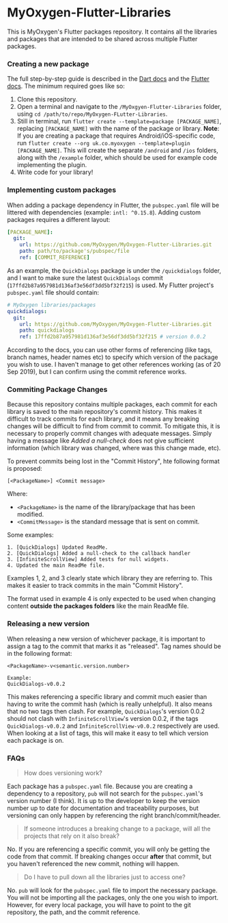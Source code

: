 # MyOxygen-Flutter-Libraries
This is MyOxygen's Flutter packages repository. It contains all the libraries and packages that are intended to be shared across multiple Flutter packages. 

### Creating a new package

The full step-by-step guide is described in the [Dart docs](https://dart.dev/guides/libraries/create-library-packages) and the [Flutter docs](https://flutter.dev/docs/development/packages-and-plugins/developing-packages). The minimum required goes like so:

1. Clone this repository.
2. Open a terminal and navigate to the `/MyOxgyen-Flutter-Libraries` folder, using `cd /path/to/repo/MyOxygen-FLutter-Libraries`.
3. Still in terminal, run `flutter create --template=package [PACKAGE_NAME]`, replacing `[PACKAGE_NAME]` with the name of the package or library. **Note**: If you are creating a package that requires Android/iOS-specific code, run `flutter create --org uk.co.myoxygen --template=plugin [PACKAGE_NAME]`. This will create the separate `/android` and `/ios` folders, along with the `/example` folder, which should be used for example code implementing the plugin.
4. Write code for your library!

### Implementing custom packages

When adding a package dependency in Flutter, the `pubspec.yaml` file will be littered with dependencies (example: `intl: ^0.15.8`). Adding custom packages requires a different layout:

```yaml
[PACKAGE_NAME]:
  git:
    url: https://github.com/MyOxygen/MyOxygen-Flutter-Libraries.git
    path: path/to/package's/pubspec/file
    ref: [COMMIT_REFERENCE]
```

As an example, the `QuickDialogs` package is under the `/quickdialogs` folder, and I want to make sure the latest `QuickDialogs` commit (`17ffd2b87a957981d136af3e56df3dd5bf32f215`) is used. My Flutter project's `pubspec.yaml` file should contain:

```yaml
# MyOxygen libraries/packages
quickdialogs:
  git:
    url: https://github.com/MyOxygen/MyOxygen-Flutter-Libraries.git
    path: quickdialogs
    ref: 17ffd2b87a957981d136af3e56df3dd5bf32f215 # version 0.0.2
```

According to the docs, you can use other forms of referencing (like tags, branch names, header names etc) to specify which version of the package you wish to use. I haven't manage to get other references working (as of 20 Sep 2019), but I can confirm using the commit reference works.

### Commiting Package Changes

Because this repository contains multiple packages, each commit for each library is saved to the main repository's commit history. This makes it difficult to track commits for each library, and it means any breaking changes will be difficult to find from commit to commit. To mitigate this, it is necessary to properly commit changes with adequate messages. Simply having a message like *Added a null-check* does not give sufficient information (which library was changed, where was this change made, etc).

To prevent commits being lost in the "Commit History", hte following format is proposed:

```
[<PackageName>] <Commit message>
```
Where:
- `<PackageName>` is the name of the library/package that has been modified.
- `<CommitMessage>` is the standard message that is sent on commit.

Some examples:
```
1. [QuickDialogs] Updated ReadMe.
2. [QuickDialogs] Added a null-check to the callback handler
3. [InfiniteScrollView] Added tests for null widgets.
4. Updated the main ReadMe file.
```

Examples 1, 2, and 3 clearly state which library they are referring to. This makes it easier to track commits in the main "Commit History".

The format used in example 4 is only expected to be used when changing content **outside the packages folders** like the main ReadMe file.

### Releasing a new version

When releasing a new version of whichever package, it is important to assign a tag to the commit that marks it as "released". Tag names should be in the following format:

```
<PackageName>-v<semantic.version.number>

Example:
QuickDialogs-v0.0.2
```

This makes referencing a specific library and commit much easier than having to write the commit hash (which is really unhelpful). It also means that no two tags then clash. For example, `QuickDialogs`'s version 0.0.2 should not clash with `InfiniteScrollView`'s version 0.0.2, if the tags `QuickDialogs-v0.0.2` and `InfiniteScrollView-v0.0.2` respectively are used. When looking at a list of tags, this will make it easy to tell which version each package is on.

### FAQs

> How does versioning work?

Each package has a `pubspec.yaml` file. Because you are creating a dependency to a repository, `pub` will not search for the `pubspec.yaml`'s version number (I think). It is up to the developer to keep the version number up to date for documentation and traceability purposes, but versioning can only happen by referencing the right branch/commit/header.

> If someone introduces a breaking change to a package, will all the projects that rely on it also break?

No. If you are referencing a specific commit, you will only be getting the code from that commit. If breaking changes occur **after** that commit, but you haven't referenced the new commit, nothing will happen.

> Do I have to pull down all the libraries just to access one?

No. `pub` will look for the `pubspec.yaml` file to import the necessary package. You will not be importing all the packages, only the one you wish to import. However, for every local package, you will have to point to the git repository, the path, and the commit reference.
